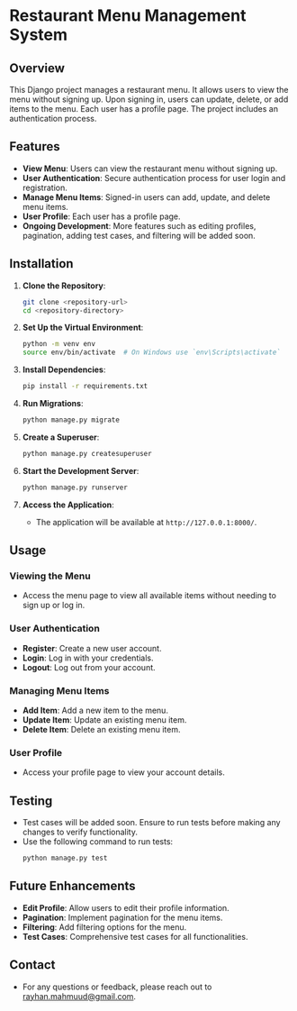 # Restaurant Menu Management System

## Overview

This Django project manages a restaurant menu. It allows users to view the menu without signing up. Upon signing in, users can update, delete, or add items to the menu. Each user has a profile page. The project includes an authentication process.

## Features

- **View Menu**: Users can view the restaurant menu without signing up.
- **User Authentication**: Secure authentication process for user login and registration.
- **Manage Menu Items**: Signed-in users can add, update, and delete menu items.
- **User Profile**: Each user has a profile page.
- **Ongoing Development**: More features such as editing profiles, pagination, adding test cases, and filtering will be added soon.

## Installation

1. **Clone the Repository**:
    ```sh
    git clone <repository-url>
    cd <repository-directory>
    ```

2. **Set Up the Virtual Environment**:
    ```sh
    python -m venv env
    source env/bin/activate  # On Windows use `env\Scripts\activate`
    ```

3. **Install Dependencies**:
    ```sh
    pip install -r requirements.txt
    ```

4. **Run Migrations**:
    ```sh
    python manage.py migrate
    ```

5. **Create a Superuser**:
    ```sh
    python manage.py createsuperuser
    ```

6. **Start the Development Server**:
    ```sh
    python manage.py runserver
    ```

7. **Access the Application**:
    - The application will be available at `http://127.0.0.1:8000/`.

## Usage

### Viewing the Menu
- Access the menu page to view all available items without needing to sign up or log in.

### User Authentication
- **Register**: Create a new user account.
- **Login**: Log in with your credentials.
- **Logout**: Log out from your account.

### Managing Menu Items
- **Add Item**: Add a new item to the menu.
- **Update Item**: Update an existing menu item.
- **Delete Item**: Delete an existing menu item.

### User Profile
- Access your profile page to view your account details.

## Testing

- Test cases will be added soon. Ensure to run tests before making any changes to verify functionality.
- Use the following command to run tests:
  ```sh
  python manage.py test

## Future Enhancements
- **Edit Profile**: Allow users to edit their profile information.
- **Pagination**: Implement pagination for the menu items.
- **Filtering**: Add filtering options for the menu.
- **Test Cases**: Comprehensive test cases for all functionalities.

## Contact
- For any questions or feedback, please reach out to rayhan.mahmuud@gmail.com.
